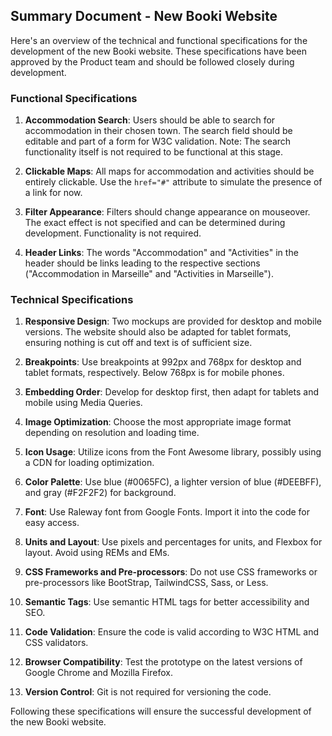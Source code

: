 ## Summary Document - New Booki Website

Here's an overview of the technical and functional specifications for the development of the new Booki website. These specifications have been approved by the Product team and should be followed closely during development.

### Functional Specifications

1. **Accommodation Search**: Users should be able to search for accommodation in their chosen town. The search field should be editable and part of a form for W3C validation. Note: The search functionality itself is not required to be functional at this stage.

2. **Clickable Maps**: All maps for accommodation and activities should be entirely clickable. Use the `href="#"` attribute to simulate the presence of a link for now.

3. **Filter Appearance**: Filters should change appearance on mouseover. The exact effect is not specified and can be determined during development. Functionality is not required.

4. **Header Links**: The words "Accommodation" and "Activities" in the header should be links leading to the respective sections ("Accommodation in Marseille" and "Activities in Marseille").

### Technical Specifications

1. **Responsive Design**: Two mockups are provided for desktop and mobile versions. The website should also be adapted for tablet formats, ensuring nothing is cut off and text is of sufficient size.

2. **Breakpoints**: Use breakpoints at 992px and 768px for desktop and tablet formats, respectively. Below 768px is for mobile phones.

3. **Embedding Order**: Develop for desktop first, then adapt for tablets and mobile using Media Queries.

4. **Image Optimization**: Choose the most appropriate image format depending on resolution and loading time.

5. **Icon Usage**: Utilize icons from the Font Awesome library, possibly using a CDN for loading optimization.

6. **Color Palette**: Use blue (#0065FC), a lighter version of blue (#DEEBFF), and gray (#F2F2F2) for background.

7. **Font**: Use Raleway font from Google Fonts. Import it into the code for easy access.

8. **Units and Layout**: Use pixels and percentages for units, and Flexbox for layout. Avoid using REMs and EMs.

9. **CSS Frameworks and Pre-processors**: Do not use CSS frameworks or pre-processors like BootStrap, TailwindCSS, Sass, or Less.

10. **Semantic Tags**: Use semantic HTML tags for better accessibility and SEO.

11. **Code Validation**: Ensure the code is valid according to W3C HTML and CSS validators.

12. **Browser Compatibility**: Test the prototype on the latest versions of Google Chrome and Mozilla Firefox.

13. **Version Control**: Git is not required for versioning the code.

Following these specifications will ensure the successful development of the new Booki website.